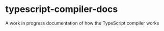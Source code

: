 typescript-compiler-docs
========================

A work in progress documentation of how the TypeScript compiler works 
